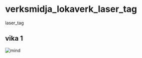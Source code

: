 # verksmidja_lokaverk_laser_tag
laser_tag

<h2>vika 1</h2>

![mind](https://user-images.githubusercontent.com/63102077/235329521-c8433173-eeb9-4f13-9ffa-13eac5214758.jpg)


